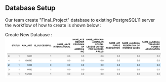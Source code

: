 ## Database Setup 
Our team create "Final_Project" database to existing PostgreSQL11 server the workflow of how to create is shown below :

Create New Database  : 
 ![alt text][Image1]
  
 [Image1]: https://github.com/ttan0408/Neural_Network_Charity_Analysis/blob/main/Merge_Dataframe.PNG "Create New Database"

